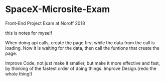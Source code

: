 # SpaceX-Microsite-Exam
Front-End Project Exam at Noroff 2018



this is notes for myself

When doing api calls, create the page first while the data from the call is loading.
Now it is waiting for the data, then call the funtions that create the page.


Improve Code, not just make it smaller, but make it more effective and fast, by thinking of the fastest order of doing things.
Improve Design.(redo the whole thing!)
